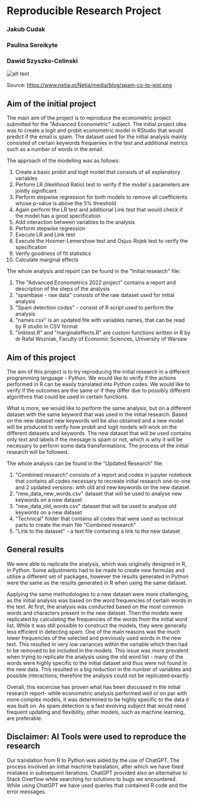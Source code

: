 # Reproducible Research Project

### Jakub Cudak
### Paulina Sereikyte
### Dawid Szyszko-Celinski

![alt text](https://www.netia.pl/Netia/media/blog/spam-co-to-jest.png)

Source: https://www.netia.pl/Netia/media/blog/spam-co-to-jest.png

## Aim of the initial project

The main aim of the project is to reproduce the econometric project submitted for the "Advanced Econometric" subject. The initial project idea was to create a logit and probit econometric model in RStudio that would predict if the email is spam. The dataset used for the initial analysis mainly consisted of certain keywords frequenies in the text and additional metrics such as a number of words in the email.

The approach of the modelling was as follows:
1) Create a basic probit and logit model that consists of all explanatory variables
2) Perform LR (likelihood Ratio) test to verify if the model`s parameters are jointly significant
3) Perform stepwise regression for both models to remove all coefficients whose p-value is above the 5% threshold
4) Again perform the LR test and additional Link test that would check if the model has a good specification
5) Add interaction between variables to the analysis
6) Perform stepwise regression
7) Execute LR and Link test
8) Execute the Hosmer-Lemershow test and Osjus-Rojek test to verify the specification
9) Verify goodness of fit statistics
10) Calculate marginal effects

The whole analysis and report can be found in the "Initial research" file:
1) The "Advanced Econometrics 2022 project" contains a report and description of the steps of the analysis
2) "spambase - raw data" consists of the raw dataset used for initial analysis
3) "Spam detection codes" - consist of R script used to perform the analysis
4) "names.csv" is an updated file with variables names, that can be read by R studio in CSV format
5) "linktest.R" and "marginaleffects.R" are custom functions written in R by dr Rafal Wozniak, Faculty of Economic Sciences, University of Warsaw

## Aim of this project

The aim of this project is to try reproducing the initial research in a different programming language - Python. We would like to verify if the actions performed in R can be easily translated into Python codes. We would like to verify if the outcomes are the same or if they differ due to possibly different algorithms that could be used in certain functions.

What is more, we would like to perform the same analysis, but on a different dataset with the same keyword that was used in the initial research. Based on the new dataset new keywords will be also obtained and a new model will be produced to verify how probit and logit models will work on the different datasets and keywords. The new dataset that will be used contains only text and labels if the message is spam or not, which is why it will be necessary to perform some data transformations. The process of the initial research will be followed.

The whole analysis can be found in the "Updated Research" file:
1) "Combined research" consists of a report and codes in jupyter notebook that contains all codes necessary to recreate initial research one-to-one and 2 updated versions: with old and new keywords on the new dataset.
2) "new_data_new_words.csv" dataset that will be used to analyse new keywords on a new dataset
3) "new_data_old_words.csv" dataset that will be used to analyse old keywords on a new dataset
4) "Technical" folder that contains all codes that were used as technical parts to create the main file "Combined research"
5) "Link to the dataset" - a text file containing a link to the new dataset

## General results

We were able to replicate the analysis, which was originally designed in R, in Python. Some adjustments had to be made to create new formulas and utilise a different set of packages, however the results generated in Python were the same as the results generated in R when using the same dataset.

Applying the same methodologies to a new dataset were more challenging, as the initial analysis was based on the word frequencies of certain words in the text. At first, the analysis was conducted based on the most common words and characters present in the new dataset. Then the models were replicated by calculating the frequencies of the words from the initial word list. 
While it was still possible to construct the models, they were generally less efficient in detecting spam. One of the main reasons was the much lower frequencies of the selected and previously used words in the new text. This resulted in very low variances within the variable which then had to be removed to be included in the models.
This issue was more prevalent when trying to replicate the analysis using the old word list - many of the words were highly specific to the initial dataset and thus were not found in the new data. This resulted in a big reduction in the number of variables and possible interactions, therefore the analysis could not be replicated exactly.

Overall, this excercise has proven what has been discussed in the initial research report- while econometric analysis performed well or on par with more complex models, it was determined to be highly specific to the data it was built on. As spam detection is a fast evolving subject that would need frequent updating and flexibility, other models, such as machine learning, are preferable.

## Disclaimer: AI Tools were used to reproduce the research

Our translation from R to Python was aided by the use of ChatGPT. The process involved an initial machine translation, after which we have fixed mistakes in subsequent iterations. ChatGPT provided also an alternative to Stack Overflow while searching for solutions to bugs we encountered. While using ChatGPT we have used queries that contained R code and the error messages.
